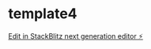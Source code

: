 # template4

[Edit in StackBlitz next generation editor ⚡️](https://stackblitz.com/~/github.com/yutaiwasawa/template4)